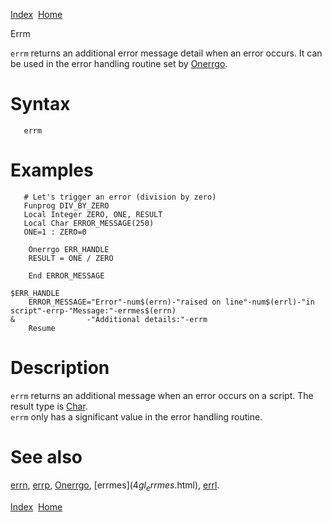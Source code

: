 [Index](index.html)  [Home](getting-started_home.html)

Errm

`errm` returns an additional error message detail when an error occurs. It can be used in the error handling routine set by [Onerrgo](4gl_onerrgo.html).

# Syntax

```
   errm
```

# Examples

```
   # Let's trigger an error (division by zero)
   Funprog DIV_BY_ZERO
   Local Integer ZERO, ONE, RESULT
   Local Char ERROR_MESSAGE(250)
   ONE=1 : ZERO=0

    Onerrgo ERR_HANDLE
    RESULT = ONE / ZERO

    End ERROR_MESSAGE

$ERR_HANDLE
    ERROR_MESSAGE="Error"-num$(errn)-"raised on line"-num$(errl)-"in script"-errp-"Message:"-errmes$(errn)
&                -"Additional details:"-errm
    Resume
```

# Description

`errm` returns an additional message when an error occurs on a script. The result type is [Char](4gl_char.html).  
 `errm` only has a significant value in the error handling routine.

# See also

[errn](4gl_errn.html), [errp](4gl_errp.html), [Onerrgo](4gl_onerrgo.html), [errmes$](4gl_errmes$.html), [errl](4gl_errl.html).

  

[Index](index.html)  [Home](getting-started_home.html)
